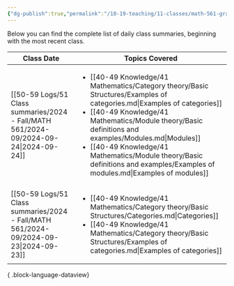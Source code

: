 ```yaml
---
{"dg-publish":true,"permalink":"/10-19-teaching/11-classes/math-561-graduate-algebra/2024-fall/daily-class-summaries/","updated":"2024-09-25T12:41:03-07:00"}
---
```


Below you can find the complete list of daily class summaries, beginning with the most recent class.

| Class Date                                                                               | Topics Covered                                                                                                                                                                                                                                                                                                                                                                             |
| ---------------------------------------------------------------------------------------- | ------------------------------------------------------------------------------------------------------------------------------------------------------------------------------------------------------------------------------------------------------------------------------------------------------------------------------------------------------------------------------------------ |
| [[50-59 Logs/51 Class summaries/2024 - Fall/MATH 561/2024-09/2024-09-24\|2024-09-24]] | <ul><li>[[40-49 Knowledge/41 Mathematics/Category theory/Basic Structures/Examples of categories.md\\|Examples of categories]]</li><li>[[40-49 Knowledge/41 Mathematics/Module theory/Basic definitions and examples/Modules.md\\|Modules]]</li><li>[[40-49 Knowledge/41 Mathematics/Module theory/Basic definitions and examples/Examples of modules.md\\|Examples of modules]]</li></ul> |
| [[50-59 Logs/51 Class summaries/2024 - Fall/MATH 561/2024-09/2024-09-23\|2024-09-23]] | <ul><li>[[40-49 Knowledge/41 Mathematics/Category theory/Basic Structures/Categories.md\\|Categories]]</li><li>[[40-49 Knowledge/41 Mathematics/Category theory/Basic Structures/Examples of categories.md\\|Examples of categories]]</li></ul>                                                                                                                                            |

{ .block-language-dataview}